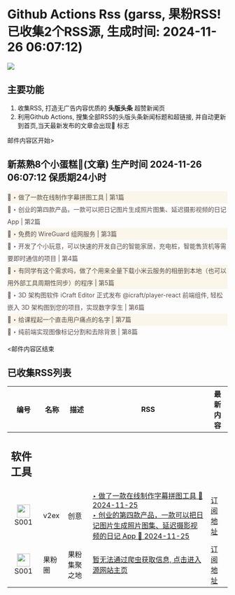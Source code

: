 # Github Actions Rss (garss, 果粉RSS! 已收集2个RSS源, 生成时间: 2024-11-26 06:07:12)

![](https://cdn.jsdelivr.net/gh/xinkeji/garss/_media/ga-rss.png)



## 主要功能
1. 收集RSS, 打造无广告内容优质的 **头版头条** 超赞新闻页
2. 利用Github Actions, 搜集全部RSS的头版头条新闻标题和超链接, 并自动更新到首页,当天最新发布的文章会出现🌈 标志

邮件内容区开始>
<h2>新蒸熟8个小蛋糕🍰(文章) 生产时间 2024-11-26 06:07:12 保质期24小时</h2>

<div style='line-height:3;background-color:#FAF6EA;' ><a href='https://www.v2ex.com/t/1092609#reply0' style="line-height:2;text-decoration:none;display:block;color:#584D49;">🌈 ‣ 做了一款在线制作字幕拼图工具 | 第1篇</a></div><div style='line-height:3;' ><a href='https://www.v2ex.com/t/1092498#reply12' style="line-height:2;text-decoration:none;display:block;color:#584D49;">🌈 ‣ 创业的第四款产品，一款可以把日记图片生成照片图集、延迟摄影视频的日记 App | 第2篇</a></div><div style='line-height:3;background-color:#FAF6EA;' ><a href='https://www.v2ex.com/t/1092521#reply14' style="line-height:2;text-decoration:none;display:block;color:#584D49;">🌈 ‣ 免费的 WireGuard 组网服务 | 第3篇</a></div><div style='line-height:3;' ><a href='https://www.v2ex.com/t/1092577#reply3' style="line-height:2;text-decoration:none;display:block;color:#584D49;">🌈 ‣ 开发了个小玩意，可以快速的开发自己的智能家居，充电桩，智能售货机等需要即时通信的项目 | 第4篇</a></div><div style='line-height:3;background-color:#FAF6EA;' ><a href='https://www.v2ex.com/t/1092480#reply9' style="line-height:2;text-decoration:none;display:block;color:#584D49;">🌈 ‣ 有同学有这个需求吗，做了个用来全量下载小米云服务的相册到本地（也可以用外部工具周期性同步）的程序 | 第5篇</a></div><div style='line-height:3;' ><a href='https://www.v2ex.com/t/1092484#reply0' style="line-height:2;text-decoration:none;display:block;color:#584D49;">🌈 ‣ 3D 架构图软件 iCraft Editor 正式发布 @icraft/player-react 前端组件, 轻松嵌入 3D 架构图到您的项目，实现数字孪生 | 第6篇</a></div><div style='line-height:3;background-color:#FAF6EA;' ><a href='https://www.v2ex.com/t/1092422#reply0' style="line-height:2;text-decoration:none;display:block;color:#584D49;">🌈 ‣ 给课程起一个直击用户痛点的名字 | 第7篇</a></div><div style='line-height:3;' ><a href='https://www.v2ex.com/t/1092268#reply16' style="line-height:2;text-decoration:none;display:block;color:#584D49;">🌈 ‣ 纯前端实现图像标记分割和去除背景 | 第8篇</a></div>

<邮件内容区结束

## 已收集RSS列表

| 编号 | 名称 | 描述 | RSS | 最新内容 |
| --- | --- | --- | --- | --- |
| <h2 id="软件工具">软件工具</h2> |  |   |  |  |
| <div id="S001" style="text-align: center;"><img src="https://cdn.jsdelivr.net/gh/zhaoolee/garss/_media/favicon/S001.png" width="30px" style="width:30px;height: auto;"/><br><span>S001</span></div> | v2ex | 创意 | [‣ 做了一款在线制作字幕拼图工具 🌈 2024-11-25](https://www.v2ex.com/t/1092609#reply0)<br/>[‣ 创业的第四款产品，一款可以把日记图片生成照片图集、延迟摄影视频的日记 App 🌈 2024-11-25](https://www.v2ex.com/t/1092498#reply12) | [订阅地址](https://www.v2ex.com/feed/tab/creative.xml) |
| <div id="S001" style="text-align: center;"><img src="https://cdn.jsdelivr.net/gh/zhaoolee/garss/_media/favicon/S001.png" width="30px" style="width:30px;height: auto;"/><br><span>S001</span></div> | 果粉圈 | 果粉集聚之地 | [暂无法通过爬虫获取信息, 点击进入源网站主页](https://g0f.cn) | [订阅地址](https://g0f.cn/rss.xml) |



